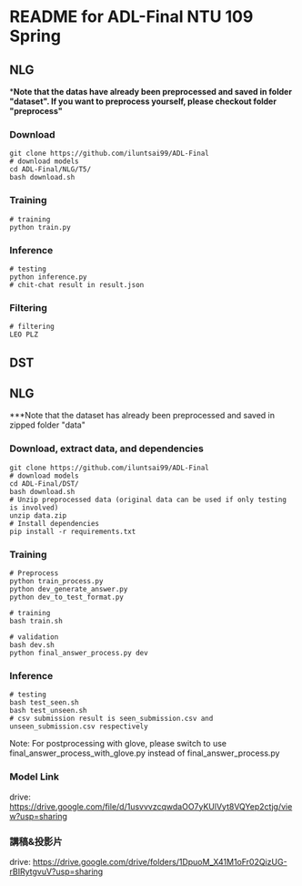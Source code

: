 # README for ADL-Final NTU 109 Spring
## NLG

***Note that the datas have already been preprocessed and saved in folder "dataset". If you want to preprocess yourself, please checkout folder "preprocess"**

### Download

```shell
git clone https://github.com/iluntsai99/ADL-Final
# download models
cd ADL-Final/NLG/T5/
bash download.sh
```

### Training

```shell
# training
python train.py
```

### Inference

```shell
# testing
python inference.py
# chit-chat result in result.json
```

### Filtering
```shell
# filtering
LEO PLZ
```



## DST

## NLG

***Note that the dataset has already been preprocessed and saved in zipped folder "data"



### Download, extract data, and dependencies

```shell
git clone https://github.com/iluntsai99/ADL-Final
# download models
cd ADL-Final/DST/
bash download.sh
# Unzip preprocessed data (original data can be used if only testing is involved)
unzip data.zip
# Install dependencies
pip install -r requirements.txt
```

### Training

```shell
# Preprocess
python train_process.py
python dev_generate_answer.py
python dev_to_test_format.py

# training
bash train.sh

# validation
bash dev.sh
python final_answer_process.py dev
```

### Inference

```shell
# testing
bash test_seen.sh
bash test_unseen.sh
# csv submission result is seen_submission.csv and unseen_submission.csv respectively
```
Note: For postprocessing with glove, please switch to use final_answer_process_with_glove.py instead of final_answer_process.py

### Model Link

drive: https://drive.google.com/file/d/1usvvvzcqwdaOO7yKUlVyt8VQYep2ctjg/view?usp=sharing



### 講稿&投影片

drive: https://drive.google.com/drive/folders/1DpuoM_X41M1oFr02QizUG-rBIRytgvuV?usp=sharing
